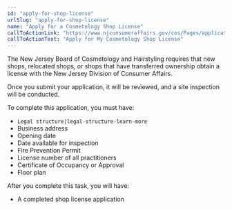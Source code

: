 ```yaml
---
id: "apply-for-shop-license"
urlSlug: "apply-for-shop-license"
name: "Apply for a Cosmetology Shop License"
callToActionLink: "https://www.njconsumeraffairs.gov/cos/Pages/applications.aspx"
callToActionText: "Apply for My Cosmetology Shop License"
---
```

The New Jersey Board of Cosmetology and Hairstyling requires that new shops, relocated shops, or shops that have transferred ownership obtain a license with the New Jersey Division of Consumer Affairs.

Once you submit your application, it will be reviewed, and a site inspection will be conducted.

To complete this application, you must have:

- `Legal structure|legal-structure-learn-more`
- Business address
- Opening date
- Date available for inspection
- Fire Prevention Permit
- License number of all practitioners
- Certificate of Occupancy or Approval
- Floor plan

After you complete this task, you will have:

- A completed shop license application
